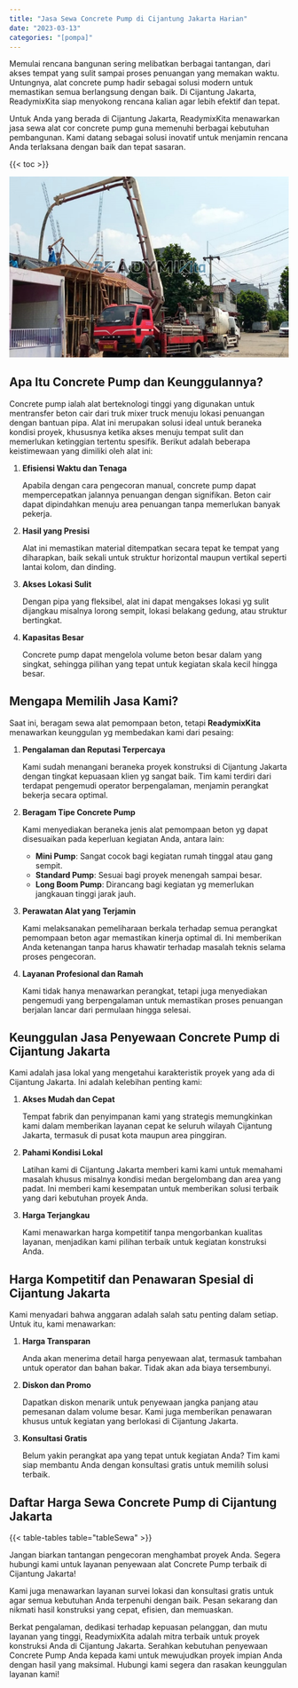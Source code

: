 ```yaml
---
title: "Jasa Sewa Concrete Pump di Cijantung Jakarta Harian"
date: "2023-03-13"
categories: "[pompa]"
---
```


Memulai rencana bangunan sering melibatkan berbagai tantangan, dari akses tempat yang sulit sampai proses penuangan yang memakan waktu. Untungnya, alat concrete pump hadir sebagai solusi modern untuk memastikan semua berlangsung dengan baik. Di Cijantung Jakarta, ReadymixKita siap menyokong rencana kalian agar lebih efektif dan tepat.

Untuk Anda yang berada di Cijantung Jakarta, ReadymixKita menawarkan jasa sewa alat cor concrete pump guna memenuhi berbagai kebutuhan pembangunan. Kami datang sebagai solusi inovatif untuk menjamin rencana Anda terlaksana dengan baik dan tepat sasaran.

{{< toc >}}

![Jasa Sewa Concrete Pump di Cijantung Jakarta Harian](/images/pompa/sewa-pompa-23.jpg)

## Apa Itu Concrete Pump dan Keunggulannya?

Concrete pump ialah alat berteknologi tinggi yang digunakan untuk mentransfer beton cair dari truk mixer truck menuju lokasi penuangan dengan bantuan pipa. Alat ini merupakan solusi ideal untuk beraneka kondisi proyek, khususnya ketika akses menuju tempat sulit dan memerlukan ketinggian tertentu spesifik. Berikut adalah beberapa keistimewaan yang dimiliki oleh alat ini:

1. **Efisiensi Waktu dan Tenaga**

   Apabila dengan cara pengecoran manual, concrete pump dapat mempercepatkan jalannya penuangan dengan signifikan. Beton cair dapat dipindahkan menuju area penuangan tanpa memerlukan banyak pekerja.

2. **Hasil yang Presisi**

   Alat ini memastikan material ditempatkan secara tepat ke tempat yang diharapkan, baik sekali untuk struktur horizontal maupun vertikal seperti lantai kolom, dan dinding.

3. **Akses Lokasi Sulit**

   Dengan pipa yang fleksibel, alat ini dapat mengakses lokasi yg sulit dijangkau misalnya lorong sempit, lokasi belakang gedung, atau struktur bertingkat.

4. **Kapasitas Besar**

   Concrete pump dapat mengelola volume beton besar dalam yang singkat, sehingga pilihan yang tepat untuk kegiatan skala kecil hingga besar.

## Mengapa Memilih Jasa Kami?

Saat ini, beragam sewa alat pemompaan beton, tetapi **ReadymixKita** menawarkan keunggulan yg membedakan kami dari pesaing:

1. **Pengalaman dan Reputasi Terpercaya**

   Kami sudah menangani beraneka proyek konstruksi di Cijantung Jakarta dengan tingkat kepuasaan klien yg sangat baik. Tim kami terdiri dari terdapat pengemudi operator berpengalaman, menjamin perangkat bekerja secara optimal.

2. **Beragam Tipe Concrete Pump**

   Kami menyediakan beraneka jenis alat pemompaan beton yg dapat disesuaikan pada keperluan kegiatan Anda, antara lain:
   - **Mini Pump**: Sangat cocok bagi kegiatan rumah tinggal atau gang sempit.
   - **Standard Pump**: Sesuai bagi proyek menengah sampai besar.
   - **Long Boom Pump**: Dirancang bagi kegiatan yg memerlukan jangkauan tinggi jarak jauh.

3. **Perawatan Alat yang Terjamin**

   Kami melaksanakan pemeliharaan berkala terhadap semua perangkat pemompaan beton agar memastikan kinerja optimal di. Ini memberikan Anda ketenangan tanpa harus khawatir terhadap masalah teknis selama proses pengecoran.

4. **Layanan Profesional dan Ramah**

   Kami tidak hanya menawarkan perangkat, tetapi juga menyediakan pengemudi yang berpengalaman untuk memastikan proses penuangan berjalan lancar dari permulaan hingga selesai.

## Keunggulan Jasa Penyewaan Concrete Pump di Cijantung Jakarta

Kami adalah jasa lokal yang mengetahui karakteristik proyek yang ada di Cijantung Jakarta. Ini adalah kelebihan penting kami:

1. **Akses Mudah dan Cepat**

   Tempat fabrik dan penyimpanan kami yang strategis memungkinkan kami dalam memberikan layanan cepat ke seluruh wilayah Cijantung Jakarta, termasuk di pusat kota maupun area pinggiran.

2. **Pahami Kondisi Lokal**

   Latihan kami di Cijantung Jakarta memberi kami kami untuk memahami masalah khusus misalnya kondisi medan bergelombang dan area yang padat. Ini memberi kami kesempatan untuk memberikan solusi terbaik yang dari kebutuhan proyek Anda.

3. **Harga Terjangkau**

   Kami menawarkan harga kompetitif tanpa mengorbankan kualitas layanan, menjadikan kami pilihan terbaik untuk kegiatan konstruksi Anda.

## Harga Kompetitif dan Penawaran Spesial di Cijantung Jakarta

Kami menyadari bahwa anggaran adalah salah satu penting dalam setiap. Untuk itu, kami menawarkan:

1. **Harga Transparan**

   Anda akan menerima detail harga penyewaan alat, termasuk tambahan untuk operator dan bahan bakar. Tidak akan ada biaya tersembunyi.

2. **Diskon dan Promo**

   Dapatkan diskon menarik untuk penyewaan jangka panjang atau pemesanan dalam volume besar. Kami juga memberikan penawaran khusus untuk kegiatan yang berlokasi di Cijantung Jakarta.

3. **Konsultasi Gratis**

   Belum yakin perangkat apa yang tepat untuk kegiatan Anda? Tim kami siap membantu Anda dengan konsultasi gratis untuk memilih solusi terbaik.

## Daftar Harga Sewa Concrete Pump di Cijantung Jakarta

{{< table-tables table="tableSewa" >}}

Jangan biarkan tantangan pengecoran menghambat proyek Anda. Segera hubungi kami untuk layanan penyewaan alat Concrete Pump terbaik di Cijantung Jakarta!

Kami juga menawarkan layanan survei lokasi dan konsultasi gratis untuk agar semua kebutuhan Anda terpenuhi dengan baik. Pesan sekarang dan nikmati hasil konstruksi yang cepat, efisien, dan memuaskan.

Berkat pengalaman, dedikasi terhadap kepuasan pelanggan, dan mutu layanan yang tinggi, ReadymixKita adalah mitra terbaik untuk proyek konstruksi Anda di Cijantung Jakarta. Serahkan kebutuhan penyewaan Concrete Pump Anda kepada kami untuk mewujudkan proyek impian Anda dengan hasil yang maksimal. Hubungi kami segera dan rasakan keunggulan layanan kami!